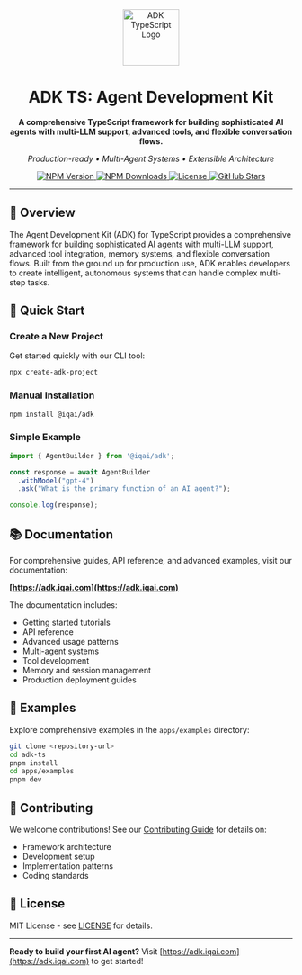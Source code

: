 <div align="center">

<img src="https://files.catbox.moe/vumztw.png" alt="ADK TypeScript Logo" width="100" />

<br/>

# ADK TS: Agent Development Kit

**A comprehensive TypeScript framework for building sophisticated AI agents with multi-LLM support, advanced tools, and flexible conversation flows.**

*Production-ready • Multi-Agent Systems • Extensible Architecture*

<p align="center">
  <a href="https://www.npmjs.com/package/@iqai/adk">
    <img src="https://img.shields.io/npm/v/@iqai/adk" alt="NPM Version" />
  </a>
  <a href="https://www.npmjs.com/package/@iqai/adk">
    <img src="https://img.shields.io/npm/dm/@iqai/adk" alt="NPM Downloads" />
  </a>
  <a href="https://github.com/IQAIcom/adk-ts/blob/main/LICENSE.md">
    <img src="https://img.shields.io/npm/l/@iqai/adk" alt="License" />
  </a>
  <a href="https://github.com/IQAIcom/adk-ts">
    <img src="https://img.shields.io/github/stars/IQAIcom/adk-ts?style=social" alt="GitHub Stars" />
  </a>
</p>

---

</div>

## 🌟 Overview

The Agent Development Kit (ADK) for TypeScript provides a comprehensive framework for building sophisticated AI agents with multi-LLM support, advanced tool integration, memory systems, and flexible conversation flows. Built from the ground up for production use, ADK enables developers to create intelligent, autonomous systems that can handle complex multi-step tasks.

## 🚀 Quick Start

### Create a New Project

Get started quickly with our CLI tool:

```bash
npx create-adk-project
```

### Manual Installation

```bash
npm install @iqai/adk
```

### Simple Example

```typescript
import { AgentBuilder } from '@iqai/adk';

const response = await AgentBuilder
  .withModel("gpt-4")
  .ask("What is the primary function of an AI agent?");

console.log(response);
```

## 📚 Documentation

For comprehensive guides, API reference, and advanced examples, visit our documentation:

**[https://adk.iqai.com](https://adk.iqai.com)**

The documentation includes:
- Getting started tutorials
- API reference
- Advanced usage patterns
- Multi-agent systems
- Tool development
- Memory and session management
- Production deployment guides

## 🧪 Examples

Explore comprehensive examples in the `apps/examples` directory:

```bash
git clone <repository-url>
cd adk-ts
pnpm install
cd apps/examples
pnpm dev
```

## 🤝 Contributing

We welcome contributions! See our [Contributing Guide](CONTRIBUTION.md) for details on:
- Framework architecture
- Development setup
- Implementation patterns
- Coding standards

## 📜 License

MIT License - see [LICENSE](LICENSE.md) for details.

---

**Ready to build your first AI agent?** Visit [https://adk.iqai.com](https://adk.iqai.com) to get started!
